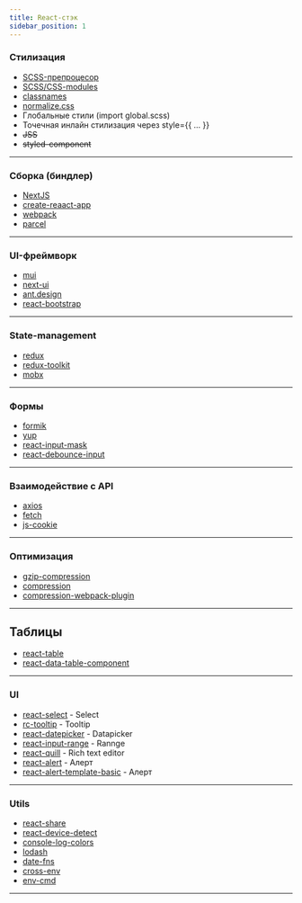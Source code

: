```yaml
---
title: React-cтэк
sidebar_position: 1
---
```


### Стилизация

- [SCSS-препроцесор](https://www.npmjs.com/package/sass)
- [SCSS/CSS-modules](https://create-react-app.dev/docs/adding-a-css-modules-stylesheet/)
- [classnames](https://www.npmjs.com/package/classnames)
- [normalize.css](https://necolas.github.io/normalize.css/)
- Глобальные стили (import global.scss)
- Точечная инлайн стилизация через style={{ ... }}
- ~~JSS~~
- ~~styled-component~~

---

### Сборка (биндлер)

- [NextJS](https://nextjs.org/)
- [create-reaact-app](https://create-react-app.dev/)
- [webpack](https://webpack.js.org/)
- [parcel](https://parceljs.org/)

---

### UI-фреймворк

- [mui](https://mui.com/)
- [next-ui](https://nextui.org/)
- [ant.design](https://ant.design/)
- [react-bootstrap](https://react-bootstrap.github.io/)

---

### State-management

- [redux](https://redux.js.org/)
- [redux-toolkit](https://redux-toolkit.js.org/)
- [mobx](https://mobx.js.org/README.html)

---

### Формы

- [formik](https://formik.org/)
- [yup](https://github.com/jquense/yup)
- [react-input-mask](https://www.npmjs.com/package/react-input-mask)
- [react-debounce-input](https://www.npmjs.com/package/react-debounce-input)

---

### Взаимодействие с API

- [axios](https://axios-http.com/ru/docs/intro)
- [fetch](https://learn.javascript.ru/fetch)
- [js-cookie](https://www.npmjs.com/package/js-cookie)

---

### Оптимизация

- [gzip-compression](https://www.npmjs.com/package/compression)
- [compression](https://www.npmjs.com/package/compression)
- [compression-webpack-plugin](https://www.npmjs.com/package/compression-webpack-plugin)

---

## Таблицы

- [react-table](https://react-table-v7.tanstack.com/)
- [react-data-table-component](https://www.npmjs.com/package/react-data-table-component)

---

### UI

- [react-select](https://react-select.com/home) - Select
- [rc-tooltip](https://www.npmjs.com/package/rc-tooltip) - Tooltip
- [react-datepicker](https://www.npmjs.com/package/react-datepicker) - Datapicker
- [react-input-range](https://www.npmjs.com/package/react-input-range) - Rannge
- [react-quill](https://www.npmjs.com/package/react-quill) - Rich text editor
- [react-alert](https://www.npmjs.com/package/react-alert) - Алерт
- [react-alert-template-basic](https://www.npmjs.com/package/react-alert-template-basic) - Алерт

---

### Utils

- [react-share](https://www.npmjs.com/package/react-share)
- [react-device-detect](https://www.npmjs.com/package/react-device-detect)
- [console-log-colors](https://www.npmjs.com/package/console-log-colors)
- [lodash](https://www.npmjs.com/package/lodash)
- [date-fns](https://www.npmjs.com/package/date-fns)
- [cross-env](https://www.npmjs.com/package/cross-env)
- [env-cmd](https://www.npmjs.com/package/env-cmd)

---
